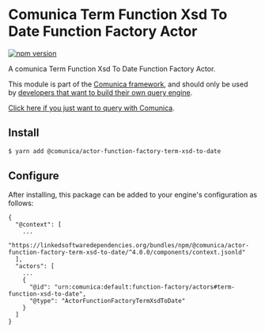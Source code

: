 # Comunica Term Function Xsd To Date Function Factory Actor

[![npm version](https://badge.fury.io/js/%40comunica%2Factor-function-factory-term-function-xsd-to-date.svg)](https://www.npmjs.com/package/@comunica/actor-function-factory-term-xsd-to-date)

A comunica Term Function Xsd To Date Function Factory Actor.

This module is part of the [Comunica framework](https://github.com/comunica/comunica),
and should only be used by [developers that want to build their own query engine](https://comunica.dev/docs/modify/).

[Click here if you just want to query with Comunica](https://comunica.dev/docs/query/).

## Install

```bash
$ yarn add @comunica/actor-function-factory-term-xsd-to-date
```

## Configure

After installing, this package can be added to your engine's configuration as follows:
```text
{
  "@context": [
    ...
    "https://linkedsoftwaredependencies.org/bundles/npm/@comunica/actor-function-factory-term-xsd-to-date/^4.0.0/components/context.jsonld"
  ],
  "actors": [
    ...
    {
      "@id": "urn:comunica:default:function-factory/actors#term-function-xsd-to-date",
      "@type": "ActorFunctionFactoryTermXsdToDate"
    }
  ]
}
```
